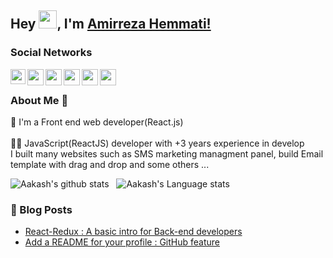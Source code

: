 ## Hey <img src="https://github.com/TheDudeThatCode/TheDudeThatCode/blob/master/Assets/Hi.gif" width="29px">, I'm [Amirreza Hemmati!](https://www.linkedin.com/in/devamirhemmati) 
<!--
**isupersky/isupersky** is a ✨ _special_ ✨ repository because its `README.md` (this file) appears on your GitHub profile.

Here are some ideas to get you started:

- 🔭 I’m currently working on ...
- 🌱 I’m currently learning ...
- 👯 I’m looking to collaborate on ...
- 🤔 I’m looking for help with ...
- 💬 Ask me about ...
- 📫 How to reach me: ...
- 😄 Pronouns: ...
- ⚡ Fun fact: ...
-->

### Social Networks
<!-- Linkedin -->
<a href="https://www.linkedin.com/in/devamirhemmati">
  <img align="left" width="24px" src="https://image.flaticon.com/icons/png/512/174/174857.png"  />
</a>

<!-- Twitter -->
<a href="https://twitter.com/DevAmirHemmati">
  <img align="left" width="26px" src="https://icons-for-free.com/iconfiles/png/512/social+tweet+twitter+icon-1320192294140475236.png" />
</a>

<!-- Email -->
<a href="mailto:dev.amirhemmati1382@gmail.com">
  <img align="left" width="26px" src="https://upload.wikimedia.org/wikipedia/commons/thumb/7/7e/Gmail_icon_%282020%29.svg/512px-Gmail_icon_%282020%29.svg.png" />
</a>

<!-- Telegram -->
<a href="https://t.me/devAmirHemmati">
  <img align="left" width="26px" src="https://cdn.iconscout.com/icon/free/png-512/telegram-3-226554.png" />
</a>

<!-- Whatsapp -->
<a href="https://wa.me/989399440750">
  <img align="left" width="26px" src="https://w7.pngwing.com/pngs/672/164/png-transparent-whatsapp-icon-whatsapp-logo-computer-icons-zubees-halal-foods-whatsapp-text-circle-unified-payments-interface.png" />
</a>

<!-- Virgool -->
<a href="https://virgool.io/@devAmirHemmati">
  <img align="left" width="26px" src="https://play-lh.googleusercontent.com/tOkLihd4kSlq7PyUi5V3TUEL6A4i_N_N3nyngtKx5vxCbpzTMR0gpW1JLKwkdgBSJg=w500" />
</a>

<br />

### About Me 🚀
🌱 I'm a Front end web developer(React.js)
<br /><br />
👨‍💻  JavaScript(ReactJS) developer with +3 years experience in develop
<br />
I built many websites such as SMS marketing managment panel, build Email template with drag and drop and some others ...

![Aakash's github stats](https://github-readme-stats.vercel.app/api?username=devAmirHemmati&show_icons=true&hide_border=true)&nbsp;&nbsp;
![Aakash's Language stats](https://github-readme-stats-eight-theta.vercel.app/api/top-langs/?username=devAmirHemmati&layout=compact&langs_count=20)
<br />


### 📕 Blog Posts
- [React-Redux : A basic intro for Back-end developers](https://isupersky.medium.com/react-redux-intro-for-back-end-developers-5113c0a498a9)
- [Add a README for your profile : GitHub feature](https://isupersky.medium.com/add-a-readme-for-your-profile-github-feature-8f1ac11cb112)
